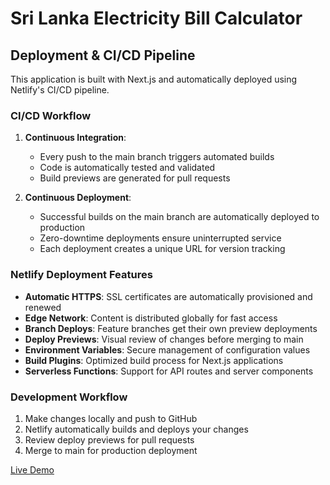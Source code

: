 # Sri Lanka Electricity Bill Calculator

## Deployment & CI/CD Pipeline

This application is built with Next.js and automatically deployed using Netlify's CI/CD pipeline.

### CI/CD Workflow

1. **Continuous Integration**:
   - Every push to the main branch triggers automated builds
   - Code is automatically tested and validated
   - Build previews are generated for pull requests

2. **Continuous Deployment**:
   - Successful builds on the main branch are automatically deployed to production
   - Zero-downtime deployments ensure uninterrupted service
   - Each deployment creates a unique URL for version tracking

### Netlify Deployment Features

- **Automatic HTTPS**: SSL certificates are automatically provisioned and renewed
- **Edge Network**: Content is distributed globally for fast access
- **Branch Deploys**: Feature branches get their own preview deployments
- **Deploy Previews**: Visual review of changes before merging to main
- **Environment Variables**: Secure management of configuration values
- **Build Plugins**: Optimized build process for Next.js applications
- **Serverless Functions**: Support for API routes and server components

### Development Workflow

1. Make changes locally and push to GitHub
2. Netlify automatically builds and deploys your changes
3. Review deploy previews for pull requests
4. Merge to main for production deployment

[Live Demo](https://srilankaelectricitybillcalculator.netlify.app/)


